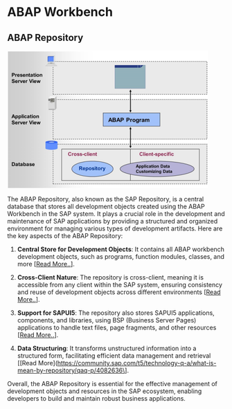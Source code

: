 # ABAP Workbench 

## ABAP Repository 

![ABAP Repository](./img/unit1/abap-repository.png)

The ABAP Repository, also known as the SAP Repository, is a central database that stores all development objects created using the ABAP Workbench in the SAP system. It plays a crucial role in the development and maintenance of SAP applications by providing a structured and organized environment for managing various types of development artifacts. Here are the key aspects of the ABAP Repository:

1. **Central Store for Development Objects**: It contains all ABAP workbench development objects, such as programs, function modules, classes, and more \[[Read More..](https://www.stechies.com/difference-bw-data-dictionary-data-repository/)\].

2. **Cross-Client Nature**: The repository is cross-client, meaning it is accessible from any client within the SAP system, ensuring consistency and reuse of development objects across different environments \[[Read More..](https://www.stechies.com/difference-bw-data-dictionary-data-repository/)\].

3. **Support for SAPUI5**: The repository also stores SAPUI5 applications, components, and libraries, using BSP (Business Server Pages) applications to handle text files, page fragments, and other resources \[[Read More..](https://sapui5.hana.ondemand.com/sdk/docs/topics/5a814d9945d148b0a1ad941791c3c723.html)\].

4. **Data Structuring**: It transforms unstructured information into a structured form, facilitating efficient data management and retrieval \[[Read More](https://community.sap.com/t5/technology-q-a/what-is-mean-by-repository/qaq-p/4082636\].

Overall, the ABAP Repository is essential for the effective management of development objects and resources in the SAP ecosystem, enabling developers to build and maintain robust business applications.

